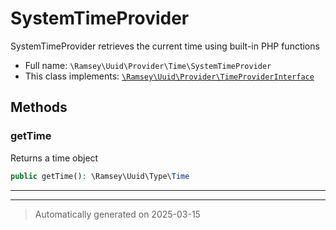 
# SystemTimeProvider

SystemTimeProvider retrieves the current time using built-in PHP functions



* Full name: `\Ramsey\Uuid\Provider\Time\SystemTimeProvider`
* This class implements:
[`\Ramsey\Uuid\Provider\TimeProviderInterface`](../TimeProviderInterface.md)




## Methods


### getTime

Returns a time object

```php
public getTime(): \Ramsey\Uuid\Type\Time
```












***


***
> Automatically generated on 2025-03-15
